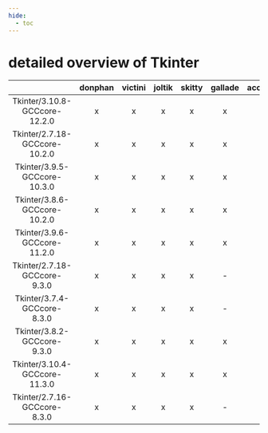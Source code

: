 ```yaml
---
hide:
  - toc
---
```


detailed overview of Tkinter
============================

| |donphan|victini|joltik|skitty|gallade|accelgor|swalot|doduo|
| :---: | :---: | :---: | :---: | :---: | :---: | :---: | :---: | :---: |
|Tkinter/3.10.8-GCCcore-12.2.0|x|x|x|x|x|x|x|x|
|Tkinter/2.7.18-GCCcore-10.2.0|x|x|x|x|x|-|x|x|
|Tkinter/3.9.5-GCCcore-10.3.0|x|x|x|x|x|x|x|x|
|Tkinter/3.8.6-GCCcore-10.2.0|x|x|x|x|x|x|x|x|
|Tkinter/3.9.6-GCCcore-11.2.0|x|x|x|x|x|x|x|x|
|Tkinter/2.7.18-GCCcore-9.3.0|x|x|x|x|-|-|x|x|
|Tkinter/3.7.4-GCCcore-8.3.0|x|x|x|x|-|-|x|x|
|Tkinter/3.8.2-GCCcore-9.3.0|x|x|x|x|x|x|x|x|
|Tkinter/3.10.4-GCCcore-11.3.0|x|x|x|x|x|x|x|x|
|Tkinter/2.7.16-GCCcore-8.3.0|x|x|x|x|-|-|-|x|
